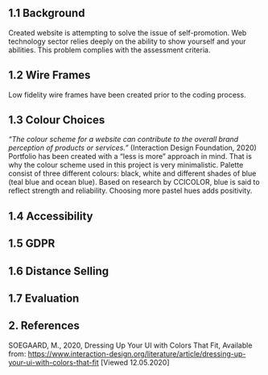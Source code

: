 ## 1.1 Background
Created website is attempting to solve the issue of self-promotion. Web technology sector relies deeply on the ability to show yourself and your abilities. 
This problem complies with the assessment criteria. 
## 1.2 Wire Frames
Low fidelity wire frames have been created prior to the coding process.
## 1.3 Colour Choices
_“The colour scheme for a website can contribute to the overall brand perception of products or services.”_ (Interaction Design Foundation, 2020) Portfolio has been created with a “less is more” approach in mind. That is why the colour scheme used in this project is very minimalistic. Palette consist of three different colours: black, white and different shades of blue (teal blue and ocean blue). Based on research by CCICOLOR, blue is said to reflect strength and reliability. Choosing more pastel hues adds positivity. 
## 1.4 Accessibility


## 1.5 GDPR
## 1.6 Distance Selling
## 1.7 Evaluation
## 2. References

SOEGAARD, M., 2020,  Dressing Up Your UI with Colors That Fit, Available from: https://www.interaction-design.org/literature/article/dressing-up-your-ui-with-colors-that-fit [Viewed 12.05.2020] 
